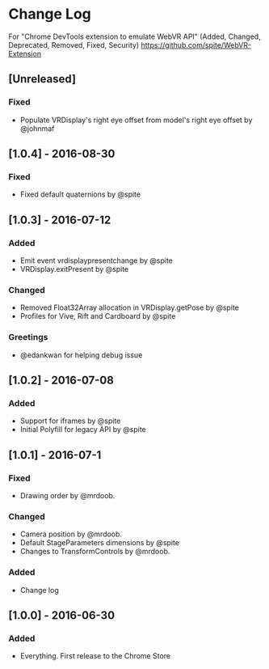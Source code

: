 # Change Log
For "Chrome DevTools extension to emulate WebVR API"
(Added, Changed, Deprecated, Removed, Fixed, Security)
https://github.com/spite/WebVR-Extension

## [Unreleased]
### Fixed
- Populate VRDisplay's right eye offset from model's right eye offset by @johnmaf

## [1.0.4] - 2016-08-30
### Fixed
- Fixed default quaternions by @spite

## [1.0.3] - 2016-07-12
### Added
- Emit event vrdisplaypresentchange by @spite
- VRDisplay.exitPresent by @spite

### Changed
- Removed Float32Array allocation in VRDisplay.getPose by @spite
- Profiles for Vive, Rift and Cardboard by @spite

### Greetings
- @edankwan for helping debug issue

## [1.0.2] - 2016-07-08
### Added
- Support for iframes by @spite
- Initial Polyfill for legacy API by @spite

## [1.0.1] - 2016-07-1
### Fixed
- Drawing order by @mrdoob.

### Changed
- Camera position by @mrdoob.
- Default StageParameters dimensions by @spite
- Changes to TransformControls by @mrdoob.

### Added
- Change log

## [1.0.0] - 2016-06-30
### Added
- Everything. First release to the Chrome Store
